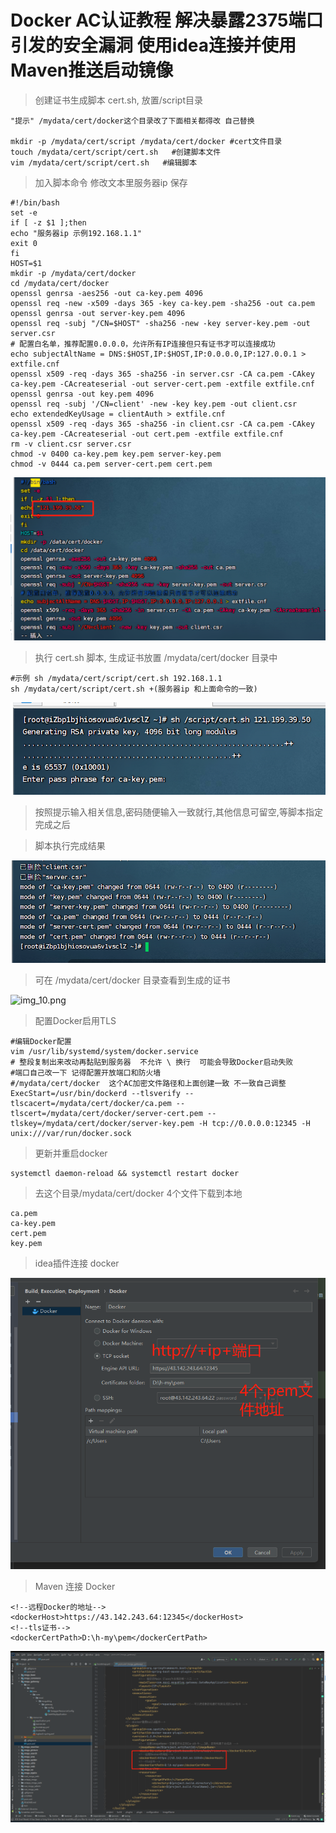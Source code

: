# Docker AC认证教程 解决暴露2375端口引发的安全漏洞 使用idea连接并使用Maven推送启动镜像
>创建证书生成脚本 cert.sh, 放置/script目录  

```shell
"提示" /mydata/cert/docker这个目录改了下面相关都得改 自己替换 

mkdir -p /mydata/cert/script /mydata/cert/docker #cert文件目录   
touch /mydata/cert/script/cert.sh   #创建脚本文件
vim /mydata/cert/script/cert.sh   #编辑脚本
```
>加入脚本命令 修改文本里服务器ip 保存
```shell
#!/bin/bash 
set -e
if [ -z $1 ];then
echo "服务器ip 示例192.168.1.1"
exit 0
fi
HOST=$1
mkdir -p /mydata/cert/docker
cd /mydata/cert/docker
openssl genrsa -aes256 -out ca-key.pem 4096
openssl req -new -x509 -days 365 -key ca-key.pem -sha256 -out ca.pem
openssl genrsa -out server-key.pem 4096
openssl req -subj "/CN=$HOST" -sha256 -new -key server-key.pem -out server.csr
# 配置白名单，推荐配置0.0.0.0，允许所有IP连接但只有证书才可以连接成功
echo subjectAltName = DNS:$HOST,IP:$HOST,IP:0.0.0.0,IP:127.0.0.1 > extfile.cnf
openssl x509 -req -days 365 -sha256 -in server.csr -CA ca.pem -CAkey ca-key.pem -CAcreateserial -out server-cert.pem -extfile extfile.cnf
openssl genrsa -out key.pem 4096
openssl req -subj '/CN=client' -new -key key.pem -out client.csr
echo extendedKeyUsage = clientAuth > extfile.cnf
openssl x509 -req -days 365 -sha256 -in client.csr -CA ca.pem -CAkey ca-key.pem -CAcreateserial -out cert.pem -extfile extfile.cnf
rm -v client.csr server.csr
chmod -v 0400 ca-key.pem key.pem server-key.pem
chmod -v 0444 ca.pem server-cert.pem cert.pem
```
![img_1.png](img_1.png)
> 执行 cert.sh 脚本, 生成证书放置 /mydata/cert/docker 目录中

```shell
#示例 sh /mydata/cert/script/cert.sh 192.168.1.1
sh /mydata/cert/script/cert.sh +(服务器ip 和上面命令的一致) 
```
![img_3.png](img_3.png)
> 按照提示输入相关信息,密码随便输入一致就行,其他信息可留空,等脚本指定完成之后

>脚本执行完成结果

![img_4.png](img_4.png)

> 可在 /mydata/cert/docker 目录查看到生成的证书 

![img_10.png](img_10.png)

>配置Docker启用TLS

```shell
#编辑Docker配置
vim /usr/lib/systemd/system/docker.service
# 整段复制出来改动再黏贴到服务器  不允许 \ 换行  可能会导致Docker启动失败
#端口自己改一下 记得配置开放端口和防火墙    
#/mydata/cert/docker  这个AC加密文件路径和上面创建一致 不一致自己调整
ExecStart=/usr/bin/dockerd --tlsverify --tlscacert=/mydata/cert/docker/ca.pem --tlscert=/mydata/cert/docker/server-cert.pem --tlskey=/mydata/cert/docker/server-key.pem -H tcp://0.0.0.0:12345 -H unix:///var/run/docker.sock
```
>更新并重启docker 

```shell
systemctl daemon-reload && systemctl restart docker
```
>去这个目录/mydata/cert/docker 4个文件下载到本地
```shell
ca.pem
ca-key.pem
cert.pem
key.pem
```
> idea插件连接 docker  

![img_8.png](img_8.png)

>Maven 连接 Docker
```shell
<!--远程Docker的地址-->
<dockerHost>https://43.142.243.64:12345</dockerHost>
<!--tls证书-->
<dockerCertPath>D:\h-my\pem</dockerCertPath>
```
![img_9.png](img_9.png)


































